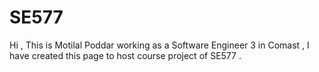 # SE577

Hi , This is Motilal Poddar working as a Software Engineer 3 in Comast , I have created this page to host course project of SE577 .
